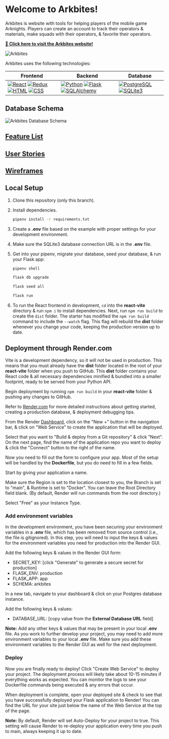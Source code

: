 # Welcome to Arkbites!

Arkbites is website with tools for helping players of the mobile game Arknights. Players can create an account to track their operators & materials, make squads with their operators, & favorite their operators.

**[🔭 Click here to visit the Arkbites website!](https://arkbites.com/)**

![Arkbites](https://github.com/user-attachments/assets/e424bbea-56b5-433f-988b-a8e699fa93a6)

Arkbites uses the following technologies:

| Frontend                                         | Backend                                          | Database                                         |
|--------------------------------------------------|--------------------------------------------------|--------------------------------------------------|
| [![React](https://img.shields.io/badge/React-20232A?style=for-the-badge&logo=react&logoColor=61DAFB)](https://reactjs.org/) [![Redux](https://img.shields.io/badge/redux-764ABC?style=for-the-badge&logo=redux&logoColor=white)](https://redux.js.org/) [![HTML](https://img.shields.io/badge/HTML-DC4A24?style=for-the-badge&logo=html5&logoColor=white)](https://html.spec.whatwg.org/multipage/) [![CSS](https://img.shields.io/badge/CSS-146eb0?style=for-the-badge&logo=css3&logoColor=white)](https://www.w3.org/Style/CSS/Overview.en.html) | [![Python](https://img.shields.io/badge/python-3670A0?style=for-the-badge&logo=python&logoColor=ffdd54)](https://python.org/) [![Flask](https://img.shields.io/badge/Flask-000000?style=for-the-badge&logo=Flask&logoColor=white)](https://flask.palletsprojects.com/) [![SQLAlchemy](https://img.shields.io/badge/sqlalchemy-D71F00?style=for-the-badge&logo=sqlalchemy&logoColor=white)](https://www.sqlalchemy.org/) | [![PostgreSQL](https://img.shields.io/badge/PostgreSQL-316192?style=for-the-badge&logo=postgresql&logoColor=white)](https://www.postgresql.org/) [![SQLite3](https://img.shields.io/badge/SQLite-003B57?style=for-the-badge&logo=SQLite&logoColor=white)](https://www.sqlite.org/) |

## Database Schema

![Arkbites Database Schema](https://github.com/user-attachments/assets/dbd19cc7-11ae-499d-b151-e52571a390b8)

## [Feature List](https://github.com/fayfan/Arkbites/wiki/Feature-List)

## [User Stories](https://github.com/fayfan/Arkbites/wiki/User-Stories)

## [Wireframes](https://github.com/fayfan/Arkbites/wiki/Wireframes)

## Local Setup

1. Clone this repository (only this branch).

2. Install dependencies.

   ```bash
   pipenv install -r requirements.txt
   ```

3. Create a __.env__ file based on the example with proper settings for your development environment.

4. Make sure the SQLite3 database connection URL is in the __.env__ file.

5. Get into your pipenv, migrate your database, seed your database, & run your Flask app:

   ```bash
   pipenv shell
   ```

   ```bash
   flask db upgrade
   ```

   ```bash
   flask seed all
   ```

   ```bash
   flask run
   ```

7. To run the React frontend in development, `cd` into the __react-vite__ directory & run `npm i` to install dependencies. Next, run `npm run build` to create the `dist` folder. The starter has modified the `npm run build` command to include the `--watch` flag. This flag will rebuild the __dist__ folder whenever you change your code, keeping the production version up to date.

## Deployment through Render.com

Vite is a development dependency, so it will not be used in production. This means that you must already have the __dist__ folder located in the root of your __react-vite__ folder when you push to GitHub. This __dist__ folder contains your React code & all necessary dependencies minified & bundled into a smaller footprint, ready to be served from your Python API.

Begin deployment by running `npm run build` in your __react-vite__ folder & pushing any changes to GitHub.

Refer to [Render.com] for more detailed instructions about getting started, creating a production database, & deployment debugging tips.

From the Render [Dashboard], click on the "New +" button in the navigation bar, & click on "Web Service" to create the application that will be deployed.

Select that you want to "Build & deploy from a Git repository" & click "Next". On the next page, find the name of the application repo you want to deploy & click the "Connect" button to the right of the name.

Now you need to fill out the form to configure your app. Most of the setup will be handled by the __Dockerfile__, but you do need to fill in a few fields.

Start by giving your application a name.

Make sure the Region is set to the location closest to you, the Branch is set to "main", & Runtime is set to "Docker". You can leave the Root Directory field blank. (By default, Render will run commands from the root directory.)

Select "Free" as your Instance Type.

### Add environment variables

In the development environment, you have been securing your environment variables in a __.env__ file, which has been removed from source control (i.e., the file is gitignored). In this step, you will need to input the keys & values for the environment variables you need for production into the Render GUI.

Add the following keys & values in the Render GUI form:

- SECRET_KEY: [click "Generate" to generate a secure secret for production]
- FLASK_ENV: production
- FLASK_APP: app
- SCHEMA: arkbites

In a new tab, navigate to your dashboard & click on your Postgres database instance.

Add the following keys & values:

- DATABASE_URL: [copy value from the **External Database URL** field]

**Note:** Add any other keys & values that may be present in your local __.env__ file. As you work to further develop your project, you may need to add more environment variables to your local __.env__ file. Make sure you add these environment variables to the Render GUI as well for the next deployment.

### Deploy

Now you are finally ready to deploy! Click "Create Web Service" to deploy your project. The deployment process will likely take about 10-15 minutes if everything works as expected. You can monitor the logs to see your Dockerfile commands being executed & any errors that occur.

When deployment is complete, open your deployed site & check to see that you have successfully deployed your Flask application to Render! You can find the URL for your site just below the name of the Web Service at the top of the page.

**Note:** By default, Render will set Auto-Deploy for your project to true. This setting will cause Render to re-deploy your application every time you push to main, always keeping it up to date.

[Render.com]: https://render.com/
[Dashboard]: https://dashboard.render.com/
